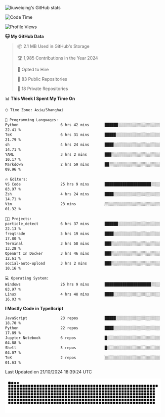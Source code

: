 ![liuweiqing's GitHub stats](https://github-readme-stats.vercel.app/api?username=14790897&show_icons=true&locale=cn&include_all_commits=true&count_private=true)

<!--START_SECTION:waka-->
![Code Time](http://img.shields.io/badge/Code%20Time-1%2C497%20hrs%2012%20mins-blue)

![Profile Views](http://img.shields.io/badge/Profile%20Views-3-blue)

**🐱 My GitHub Data** 

> 📦 2.1 MB Used in GitHub's Storage 
 > 
> 🏆 1,985 Contributions in the Year 2024
 > 
> 💼 Opted to Hire
 > 
> 📜 83 Public Repositories 
 > 
> 🔑 18 Private Repositories 
 > 
📊 **This Week I Spent My Time On** 

```text
🕑︎ Time Zone: Asia/Shanghai

💬 Programming Languages: 
Python                   6 hrs 42 mins       ██████░░░░░░░░░░░░░░░░░░░   22.41 % 
TeX                      6 hrs 31 mins       █████░░░░░░░░░░░░░░░░░░░░   21.79 % 
sh                       4 hrs 24 mins       ████░░░░░░░░░░░░░░░░░░░░░   14.71 % 
YAML                     3 hrs 2 mins        ███░░░░░░░░░░░░░░░░░░░░░░   10.17 % 
Markdown                 2 hrs 59 mins       ██░░░░░░░░░░░░░░░░░░░░░░░   09.96 % 

🔥 Editors: 
VS Code                  25 hrs 9 mins       █████████████████████░░░░   83.97 % 
Zsh                      4 hrs 24 mins       ████░░░░░░░░░░░░░░░░░░░░░   14.71 % 
Vim                      23 mins             ░░░░░░░░░░░░░░░░░░░░░░░░░   01.32 % 

🐱‍💻 Projects: 
particle_detect          6 hrs 37 mins       ██████░░░░░░░░░░░░░░░░░░░   22.13 % 
freqtrade                5 hrs 19 mins       ████░░░░░░░░░░░░░░░░░░░░░   17.80 % 
Terminal                 3 hrs 58 mins       ███░░░░░░░░░░░░░░░░░░░░░░   13.28 % 
OpenWrt In Docker        3 hrs 46 mins       ███░░░░░░░░░░░░░░░░░░░░░░   12.61 % 
social-auto-upload       3 hrs 2 mins        ███░░░░░░░░░░░░░░░░░░░░░░   10.16 % 

💻 Operating System: 
Windows                  25 hrs 9 mins       █████████████████████░░░░   83.97 % 
Linux                    4 hrs 48 mins       ████░░░░░░░░░░░░░░░░░░░░░   16.03 % 
```

**I Mostly Code in TypeScript** 

```text
JavaScript               23 repos            █████░░░░░░░░░░░░░░░░░░░░   18.70 % 
Python                   22 repos            ████░░░░░░░░░░░░░░░░░░░░░   17.89 % 
Jupyter Notebook         6 repos             █░░░░░░░░░░░░░░░░░░░░░░░░   04.88 % 
Shell                    5 repos             █░░░░░░░░░░░░░░░░░░░░░░░░   04.07 % 
TeX                      2 repos             ░░░░░░░░░░░░░░░░░░░░░░░░░   01.63 % 
```




 Last Updated on 21/10/2024 18:39:24 UTC
<!--END_SECTION:waka-->

<picture>
  <source media="(prefers-color-scheme: dark)" srcset="https://raw.githubusercontent.com/14790897/14790897/output/github-contribution-grid-snake-dark.svg" />
  <source media="(prefers-color-scheme: light)" srcset="https://raw.githubusercontent.com/14790897/14790897/output/github-contribution-grid-snake.svg" />
  <img alt="github-snake" src="https://raw.githubusercontent.com/14790897/14790897/output/github-contribution-grid-snake.svg" />
</picture>
